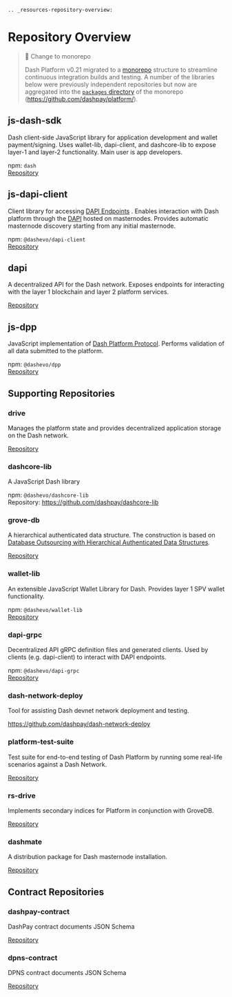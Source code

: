 ```{eval-rst}
.. _resources-repository-overview:
```

# Repository Overview

> 📘 Change to monorepo
>
> Dash Platform v0.21 migrated to a [monorepo](https://en.wikipedia.org/wiki/Monorepo) structure to streamline continuous integration builds and testing. A number of the libraries below were previously independent repositories but now are aggregated into the [`packages` directory](https://github.com/dashevo/platform/tree/master/packages) of the monorepo (<https://github.com/dashpay/platform/>).

## js-dash-sdk

Dash client-side JavaScript library for application development and wallet payment/signing. Uses wallet-lib, dapi-client, and dashcore-lib to expose layer-1 and layer-2 functionality. Main user is app developers.

npm: `dash`  
[Repository](https://github.com/dashevo/platform/tree/master/packages/js-dash-sdk)

## js-dapi-client

Client library for accessing [DAPI Endpoints](../reference/dapi-endpoints.md) . Enables interaction with Dash platform through the [DAPI](../explanations/dapi.md) hosted on masternodes. Provides automatic masternode discovery starting from any initial masternode.

npm: `@dashevo/dapi-client`  
[Repository](https://github.com/dashevo/platform/tree/master/packages/js-dapi-client)

## dapi

A decentralized API for the Dash network. Exposes endpoints for interacting with the layer 1 blockchain and layer 2 platform services.

[Repository](https://github.com/dashevo/platform/tree/master/packages/dapi)

## js-dpp

JavaScript implementation of [Dash Platform Protocol](../explanations/platform-protocol.md). Performs validation of all data submitted to the platform.

npm: `@dashevo/dpp`  
[Repository](https://github.com/dashevo/platform/tree/master/packages/js-dpp)

## Supporting Repositories

### drive

Manages the platform state and provides decentralized application storage on the Dash network.

[Repository](https://github.com/dashevo/platform/tree/master/packages/js-drive)

### dashcore-lib

A JavaScript Dash library

npm: `@dashevo/dashcore-lib`  
Repository: <https://github.com/dashpay/dashcore-lib>

### grove-db

A hierarchical authenticated data structure. The construction is based on [Database Outsourcing with Hierarchical Authenticated Data Structures](https://eprint.iacr.org/2015/351.pdf).

[Repository](https://github.com/dashevo/grovedb)

### wallet-lib

An extensible JavaScript Wallet Library for Dash. Provides layer 1 SPV wallet functionality.

npm: `@dashevo/wallet-lib`  
[Repository](https://github.com/dashevo/platform/tree/master/packages/wallet-lib)

### dapi-grpc

Decentralized API gRPC definition files and generated clients. Used by clients (e.g. dapi-client) to interact with DAPI endpoints.

npm: `@dashevo/dapi-grpc`  
[Repository](https://github.com/dashevo/platform/tree/master/packages/dapi-grpc)

### dash-network-deploy

Tool for assisting Dash devnet network deployment and testing.

<https://github.com/dashpay/dash-network-deploy>

### platform-test-suite

Test suite for end-to-end testing of Dash Platform by running some real-life scenarios against a Dash Network.

[Repository](https://github.com/dashevo/platform/tree/master/packages/platform-test-suite)

### rs-drive

Implements secondary indices for Platform in conjunction with GroveDB.

[Repository](https://github.com/dashevo/rs-drive)

### dashmate

A distribution package for Dash masternode installation.

[Repository](https://github.com/dashevo/platform/tree/master/packages/dashmate)

## Contract Repositories

### dashpay-contract

DashPay contract documents JSON Schema

[Repository](https://github.com/dashevo/platform/tree/master/packages/dashpay-contract)

### dpns-contract

DPNS contract documents JSON Schema

[Repository](https://github.com/dashevo/platform/tree/master/packages/dpns-contract)
